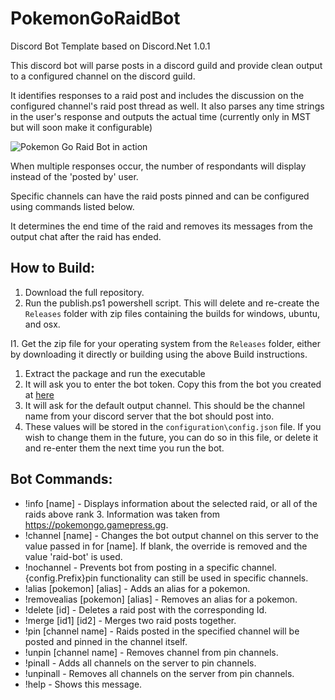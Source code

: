 # PokemonGoRaidBot
Discord Bot Template based on Discord.Net 1.0.1

This discord bot will parse posts in a discord guild and provide clean output to a configured channel on the discord guild.

It identifies responses to a raid post and includes the discussion on the configured channel's raid post thread as well.  It also parses any time strings in the user's response and outputs the actual time (currently only in MST but will soon make it configurable)

![Pokemon Go Raid Bot in action](http://i.imgur.com/M0MF0Vn.png)

When multiple responses occur, the number of respondants will display instead of the 'posted by' user.

Specific channels can have the raid posts pinned and can be configured using commands listed below.

It determines the end time of the raid and removes its messages from the output chat after the raid has ended.

## How to Build:
1. Download the full repository.
1. Run the publish.ps1 powershell script.  This will delete and re-create the `Releases` folder with zip files containing the builds for windows, ubuntu, and osx.

I1. Get the zip file for your operating system from the `Releases` folder, either by downloading it directly or building using the above  Build instructions.
1. Extract the package and run the executable
  1. It will ask you to enter the bot token.  Copy this from the bot you created at [here](https://discordapp.com/developers/applications/me)
  1. It will ask for the default output channel.  This should be the channel name from your discord server that the bot should post into.
  1. These values will be stored in the `configuration\config.json` file.  If you wish to change them in the future, you can do so in this file, or delete it and re-enter them the next time you run the bot.

## Bot Commands:
* !info [name] - Displays information about the selected raid, or all of the raids above rank 3.  Information was taken from https://pokemongo.gamepress.gg.
* !channel [name] - Changes the bot output channel on this server to the value passed in for [name].  If blank, the override is removed and the value 'raid-bot' is used.
* !nochannel - Prevents bot from posting in a specific channel.  {config.Prefix}pin functionality can still be used in specific channels.
* !alias [pokemon] [alias] - Adds an alias for a pokemon.
* !removealias [pokemon] [alias] - Removes an alias for a pokemon.
* !delete [id] - Deletes a raid post with the corresponding Id.
* !merge [id1] [id2] - Merges two raid posts together.
* !pin [channel name] - Raids posted in the specified channel will be posted and pinned in the channel itself.
* !unpin [channel name] - Removes channel from pin channels.
* !pinall - Adds all channels on the server to pin channels.
* !unpinall - Removes all channels on the server from pin channels.
* !help - Shows this message.
